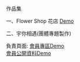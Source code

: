 作品集



一、Flower Shop 花店   <a href="https://ChangStacy.github.io/FlowerShop/Home.html"  target="_blank">Demo</a>




二、宇你相遇(團體專題製作)

負責頁面:
 <a href="https://ChangStacy.github.io/spacemeet/personalFile.html"  target="_blank">會員專區Demo</a>
<br>
 <a href="https://ChangStacy.github.io/spacemeet/publicprofile.html"  target="_blank">會員公開資料Demo</a>

  
